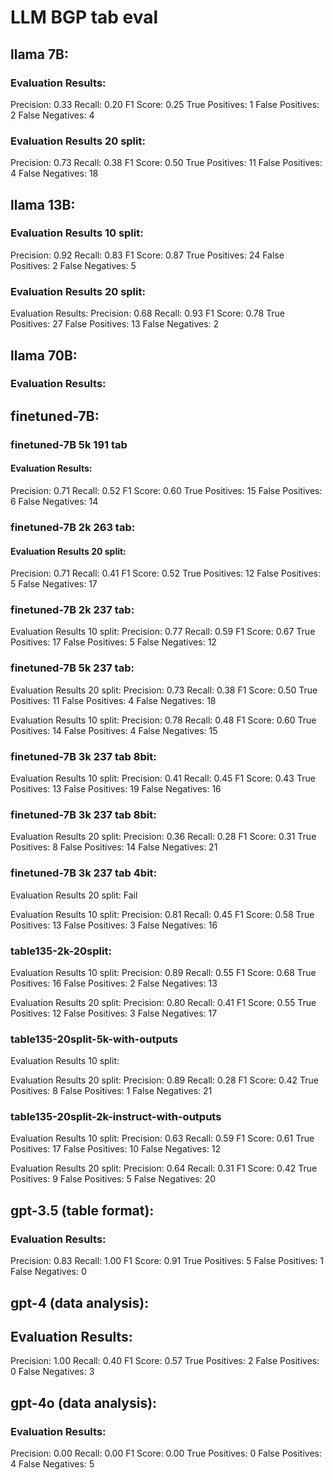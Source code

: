 # LLM BGP tab eval

## llama 7B:
### Evaluation Results:
Precision: 0.33
Recall: 0.20
F1 Score: 0.25
True Positives: 1
False Positives: 2
False Negatives: 4

### Evaluation Results 20 split:
Precision: 0.73
Recall: 0.38
F1 Score: 0.50
True Positives: 11
False Positives: 4
False Negatives: 18


## llama 13B:

### Evaluation Results 10 split:
Precision: 0.92
Recall: 0.83
F1 Score: 0.87
True Positives: 24
False Positives: 2
False Negatives: 5

### Evaluation Results 20 split:
Evaluation Results:
Precision: 0.68
Recall: 0.93
F1 Score: 0.78
True Positives: 27
False Positives: 13
False Negatives: 2



## llama 70B:
### Evaluation Results:


## finetuned-7B:
### finetuned-7B 5k 191 tab
#### Evaluation Results:
Precision: 0.71
Recall: 0.52
F1 Score: 0.60
True Positives: 15
False Positives: 6
False Negatives: 14

### finetuned-7B 2k 263 tab: 
#### Evaluation Results 20 split:
Precision: 0.71
Recall: 0.41
F1 Score: 0.52
True Positives: 12
False Positives: 5
False Negatives: 17

### finetuned-7B 2k 237 tab: 
Evaluation Results 10 split:
Precision: 0.77
Recall: 0.59
F1 Score: 0.67
True Positives: 17
False Positives: 5
False Negatives: 12


### finetuned-7B 5k 237 tab: 
Evaluation Results 20 split:
Precision: 0.73
Recall: 0.38
F1 Score: 0.50
True Positives: 11
False Positives: 4
False Negatives: 18

Evaluation Results 10 split:
Precision: 0.78
Recall: 0.48
F1 Score: 0.60
True Positives: 14
False Positives: 4
False Negatives: 15

### finetuned-7B 3k 237 tab 8bit: 
Evaluation Results 10 split:
Precision: 0.41
Recall: 0.45
F1 Score: 0.43
True Positives: 13
False Positives: 19
False Negatives: 16

### finetuned-7B 3k 237 tab 8bit: 
Evaluation Results 20 split:
Precision: 0.36
Recall: 0.28
F1 Score: 0.31
True Positives: 8
False Positives: 14
False Negatives: 21

### finetuned-7B 3k 237 tab 4bit: 
Evaluation Results 20 split: Fail

Evaluation Results 10 split:
Precision: 0.81
Recall: 0.45
F1 Score: 0.58
True Positives: 13
False Positives: 3
False Negatives: 16

### table135-2k-20split:
Evaluation Results 10 split:
Precision: 0.89
Recall: 0.55
F1 Score: 0.68
True Positives: 16
False Positives: 2
False Negatives: 13


Evaluation Results 20 split:
Precision: 0.80
Recall: 0.41
F1 Score: 0.55
True Positives: 12
False Positives: 3
False Negatives: 17

### table135-20split-5k-with-outputs
Evaluation Results 10 split:

Evaluation Results 20 split:
Precision: 0.89
Recall: 0.28
F1 Score: 0.42
True Positives: 8
False Positives: 1
False Negatives: 21


### table135-20split-2k-instruct-with-outputs
Evaluation Results 10 split:
Precision: 0.63
Recall: 0.59
F1 Score: 0.61
True Positives: 17
False Positives: 10
False Negatives: 12

Evaluation Results 20 split:
Precision: 0.64
Recall: 0.31
F1 Score: 0.42
True Positives: 9
False Positives: 5
False Negatives: 20

## gpt-3.5 (table format):
### Evaluation Results:
Precision: 0.83
Recall: 1.00
F1 Score: 0.91
True Positives: 5
False Positives: 1
False Negatives: 0


## gpt-4 (data analysis):
## Evaluation Results:
Precision: 1.00
Recall: 0.40
F1 Score: 0.57
True Positives: 2
False Positives: 0
False Negatives: 3

## gpt-4o (data analysis):
### Evaluation Results:
Precision: 0.00
Recall: 0.00
F1 Score: 0.00
True Positives: 0
False Positives: 4
False Negatives: 5
